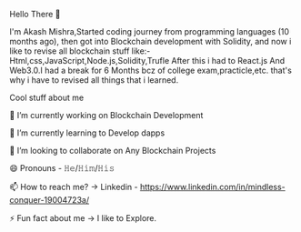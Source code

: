 Hello There 👋

I'm Akash Mishra,Started coding journey from  programming languages  (10 months ago), then got into Blockchain development  with Solidity, and now i like to revise all blockchain stuff like:-Html,css,JavaScript,Node.js,Solidity,Trufle After this i had to React.js And Web3.0.I had a break for 6 Months bcz of college exam,practicle,etc.
that's why i have to revised all things that i learned.

Cool stuff about me

🔭 I’m currently working on Blockchain Development

🌱 I’m currently learning to Develop dapps

👯 I’m looking to collaborate on Any Blockchain Projects

😄 Pronouns - 𝙷𝚎/𝙷𝚒𝚖/𝙷𝚒𝚜

📫 How to reach me? -> Linkedin - https://www.linkedin.com/in/mindless-conquer-19004723a/

⚡ Fun fact about me -> I like to Explore.
